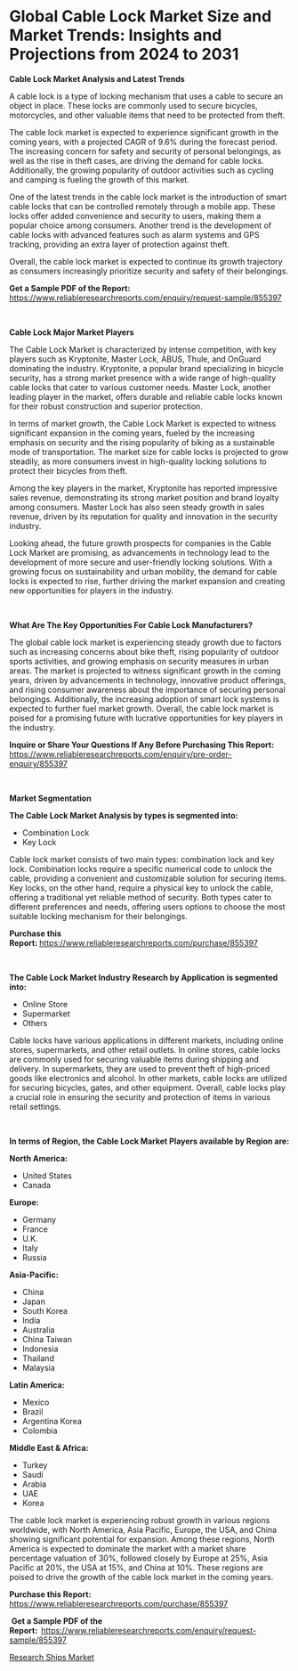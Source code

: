 <p><h1>Global Cable Lock Market Size and Market Trends: Insights and Projections from 2024 to 2031</h1></p><p><strong>Cable Lock Market Analysis and Latest Trends</strong></p>
<p><p>A cable lock is a type of locking mechanism that uses a cable to secure an object in place. These locks are commonly used to secure bicycles, motorcycles, and other valuable items that need to be protected from theft.</p><p>The cable lock market is expected to experience significant growth in the coming years, with a projected CAGR of 9.6% during the forecast period. The increasing concern for safety and security of personal belongings, as well as the rise in theft cases, are driving the demand for cable locks. Additionally, the growing popularity of outdoor activities such as cycling and camping is fueling the growth of this market.</p><p>One of the latest trends in the cable lock market is the introduction of smart cable locks that can be controlled remotely through a mobile app. These locks offer added convenience and security to users, making them a popular choice among consumers. Another trend is the development of cable locks with advanced features such as alarm systems and GPS tracking, providing an extra layer of protection against theft.</p><p>Overall, the cable lock market is expected to continue its growth trajectory as consumers increasingly prioritize security and safety of their belongings.</p></p>
<p><strong>Get a Sample PDF of the Report:&nbsp;</strong> <a href="https://www.reliableresearchreports.com/enquiry/request-sample/855397">https://www.reliableresearchreports.com/enquiry/request-sample/855397</a></p>
<p>&nbsp;</p>
<p><strong>Cable Lock Major Market Players</strong></p>
<p><p>The Cable Lock Market is characterized by intense competition, with key players such as Kryptonite, Master Lock, ABUS, Thule, and OnGuard dominating the industry. Kryptonite, a popular brand specializing in bicycle security, has a strong market presence with a wide range of high-quality cable locks that cater to various customer needs. Master Lock, another leading player in the market, offers durable and reliable cable locks known for their robust construction and superior protection.</p><p>In terms of market growth, the Cable Lock Market is expected to witness significant expansion in the coming years, fueled by the increasing emphasis on security and the rising popularity of biking as a sustainable mode of transportation. The market size for cable locks is projected to grow steadily, as more consumers invest in high-quality locking solutions to protect their bicycles from theft.</p><p>Among the key players in the market, Kryptonite has reported impressive sales revenue, demonstrating its strong market position and brand loyalty among consumers. Master Lock has also seen steady growth in sales revenue, driven by its reputation for quality and innovation in the security industry.</p><p>Looking ahead, the future growth prospects for companies in the Cable Lock Market are promising, as advancements in technology lead to the development of more secure and user-friendly locking solutions. With a growing focus on sustainability and urban mobility, the demand for cable locks is expected to rise, further driving the market expansion and creating new opportunities for players in the industry.</p></p>
<p>&nbsp;</p>
<p><strong>What Are The Key Opportunities For Cable Lock Manufacturers?</strong></p>
<p><p>The global cable lock market is experiencing steady growth due to factors such as increasing concerns about bike theft, rising popularity of outdoor sports activities, and growing emphasis on security measures in urban areas. The market is projected to witness significant growth in the coming years, driven by advancements in technology, innovative product offerings, and rising consumer awareness about the importance of securing personal belongings. Additionally, the increasing adoption of smart lock systems is expected to further fuel market growth. Overall, the cable lock market is poised for a promising future with lucrative opportunities for key players in the industry.</p></p>
<p><strong>Inquire or Share Your Questions If Any Before Purchasing This Report:</strong> <a href="https://www.reliableresearchreports.com/enquiry/pre-order-enquiry/855397">https://www.reliableresearchreports.com/enquiry/pre-order-enquiry/855397</a></p>
<p>&nbsp;</p>
<p><strong>Market Segmentation</strong></p>
<p><strong>The Cable Lock Market Analysis by types is segmented into:</strong></p>
<p><ul><li>Combination Lock</li><li>Key Lock</li></ul></p>
<p><p>Cable lock market consists of two main types: combination lock and key lock. Combination locks require a specific numerical code to unlock the cable, providing a convenient and customizable solution for securing items. Key locks, on the other hand, require a physical key to unlock the cable, offering a traditional yet reliable method of security. Both types cater to different preferences and needs, offering users options to choose the most suitable locking mechanism for their belongings.</p></p>
<p><strong>Purchase this Report:&nbsp;</strong><a href="https://www.reliableresearchreports.com/purchase/855397">https://www.reliableresearchreports.com/purchase/855397</a></p>
<p>&nbsp;</p>
<p><strong>The Cable Lock Market Industry Research by Application is segmented into:</strong></p>
<p><ul><li>Online Store</li><li>Supermarket</li><li>Others</li></ul></p>
<p><p>Cable locks have various applications in different markets, including online stores, supermarkets, and other retail outlets. In online stores, cable locks are commonly used for securing valuable items during shipping and delivery. In supermarkets, they are used to prevent theft of high-priced goods like electronics and alcohol. In other markets, cable locks are utilized for securing bicycles, gates, and other equipment. Overall, cable locks play a crucial role in ensuring the security and protection of items in various retail settings.</p></p>
<p>&nbsp;</p>
<p><strong>In terms of Region, the Cable Lock Market Players available by Region are:</strong></p>
<p>
    <p> <strong> North America: </strong>
        <ul>
            <li>United States</li>
            <li>Canada</li>
        </ul>
        </p> 
    <p> <strong> Europe: </strong>
        <ul>
            <li>Germany</li>
            <li>France</li>
            <li>U.K.</li>
            <li>Italy</li>
            <li>Russia</li>
        </ul>
        </p> 
    <p> <strong> Asia-Pacific: </strong>
        <ul>
            <li>China</li>
            <li>Japan</li>
            <li>South Korea</li>
            <li>India</li>
            <li>Australia</li>
            <li>China Taiwan</li>
            <li>Indonesia</li>
            <li>Thailand</li>
            <li>Malaysia</li>
        </ul>
        </p> 
    <p> <strong> Latin America: </strong>
        <ul>
            <li>Mexico</li>
            <li>Brazil</li>
            <li>Argentina Korea</li>
            <li>Colombia</li>
        </ul>
        </p> 
    <p> <strong> Middle East & Africa: </strong>
        <ul>
            <li>Turkey</li>
            <li>Saudi</li>
            <li>Arabia</li>
            <li>UAE</li>
            <li>Korea</li>
        </ul>
    </p>
    </p>
<p><p>The cable lock market is experiencing robust growth in various regions worldwide, with North America, Asia Pacific, Europe, the USA, and China showing significant potential for expansion. Among these regions, North America is expected to dominate the market with a market share percentage valuation of 30%, followed closely by Europe at 25%, Asia Pacific at 20%, the USA at 15%, and China at 10%. These regions are poised to drive the growth of the cable lock market in the coming years.</p></p>
<p><strong>Purchase this Report: </strong><a href="https://www.reliableresearchreports.com/purchase/855397">https://www.reliableresearchreports.com/purchase/855397</a></p>
<p>&nbsp;<strong>Get a Sample PDF of the Report:&nbsp;&nbsp;</strong><a href="https://www.reliableresearchreports.com/enquiry/request-sample/855397">https://www.reliableresearchreports.com/enquiry/request-sample/855397</a></p>
<p><strong></strong></p>
<p><p><a href="https://cat-emmental-94b.notion.site/Research-Ships-Market-Challenges-Opportunities-and-Growth-Drivers-and-Major-Market-Players-foreca-ddac6205c8fd4d84b0de0f560499f245">Research Ships Market</a></p></p>